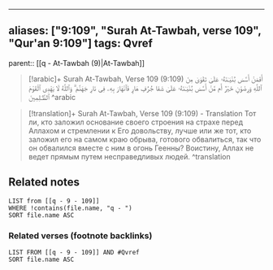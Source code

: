 
---
aliases: ["9:109", "Surah At-Tawbah, verse 109", "Qur'an 9:109"]
tags: Qvref
---

parent:: [[q - At-Tawbah (9)|At-Tawbah]]

> [!arabic]+ Surah At-Tawbah, Verse 109 (9:109)
> <span class="quran-arabic">أَفَمَنْ أَسَّسَ بُنْيَـٰنَهُۥ عَلَىٰ تَقْوَىٰ مِنَ ٱللَّهِ وَرِضْوَٰنٍ خَيْرٌ أَم مَّنْ أَسَّسَ بُنْيَـٰنَهُۥ عَلَىٰ شَفَا جُرُفٍ هَارٍ فَٱنْهَارَ بِهِۦ فِى نَارِ جَهَنَّمَ ۗ وَٱللَّهُ لَا يَهْدِى ٱلْقَوْمَ ٱلظَّـٰلِمِينَ</span>
^arabic

> [!translation]+ Surah At-Tawbah, Verse 109 (9:109) - Translation
> Тот ли, кто заложил основание своего строения на страхе перед Аллахом и стремлении к Его довольству, лучше или же тот, кто заложил его на самом краю обрыва, готового обвалиться, так что он обвалился вместе с ним в огонь Геенны? Воистину, Аллах не ведет прямым путем несправедливых людей.
^translation



## Related notes
```dataview
LIST from [[q - 9 - 109]]
WHERE !contains(file.name, "q - ")
SORT file.name ASC
```

### Related verses (footnote backlinks)
```dataview
LIST FROM [[q - 9 - 109]] AND #Qvref
SORT file.name ASC
```

